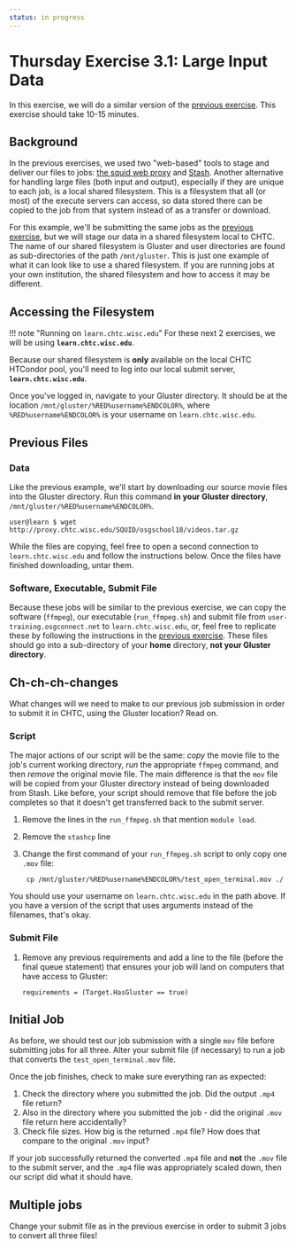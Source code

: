 ```yaml
---
status: in progress
---
```


Thursday Exercise 3.1: Large Input Data
=======================================

In this exercise, we will do a similar version of the [previous exercise](part3-ex3-stashcache-unique.md). This exercise should take 10-15 minutes.

Background
----------

In the previous exercises, we used two "web-based" tools to stage and deliver our files to jobs: [the squid web proxy](part3-ex1-blast-proxy.md)  and [Stash](part3-ex2-stashcache-shared.md). Another alternative for handling large files (both input and output), especially if they are unique to each job, is a local  shared filesystem. This is a filesystem that all (or most) of the execute servers can access, so data stored there can be copied  to the job from that system instead of as a transfer or download.

For this example, we'll be submitting the same jobs as the [previous exercise](part3-ex3-stashcache-unique.md), but we will stage our  data in a shared filesystem local to CHTC. The name of our shared filesystem is Gluster and user directories are found as sub-directories  of the path `/mnt/gluster`. This is just one example of what it can look like to use a shared filesystem. If you are running jobs at your own institution, the shared filesystem and how to access it may be different.

Accessing the Filesystem
------------------------

!!! note "Running on `learn.chtc.wisc.edu`"
    For these next 2 exercises, we will be using **`learn.chtc.wisc.edu`**.

Because our shared filesystem is **only** available on the local CHTC HTCondor pool, you'll need to log into our local submit server, **`learn.chtc.wisc.edu`**.

Once you've logged in, navigate to your Gluster directory. It should be at the location `/mnt/gluster/%RED%username%ENDCOLOR%`, where `%RED%username%ENDCOLOR%` is your username on `learn.chtc.wisc.edu`.

Previous Files
--------------

### Data

Like the previous example, we'll start by downloading our source movie files into the Gluster directory. Run this command **in your Gluster directory**, `/mnt/gluster/%RED%username%ENDCOLOR%`.

``` console
user@learn $ wget http://proxy.chtc.wisc.edu/SQUID/osgschool18/videos.tar.gz
```

While the files are copying, feel free to open a second connection to `learn.chtc.wisc.edu` and follow the instructions below. Once the files have finished downloading, untar them.

### Software, Executable, Submit File

Because these jobs will be similar to the previous exercise, we can copy the software (`ffmpeg`), our executable (`run_ffmpeg.sh`) and submit file from `user-training.osgconnect.net` to `learn.chtc.wisc.edu`, or, feel free to replicate these by following the instructions in the [previous exercise](part3-ex3-stashcache-unique.md). These files should go into a sub-directory of your **home** directory, **not your Gluster directory**.

Ch-ch-ch-changes
----------------

What changes will we need to make to our previous job submission in order to submit it in CHTC, using the Gluster location? Read on.

### Script

The major actions of our script will be the same: *copy*  the movie file to the job's current working directory, *run* the appropriate `ffmpeg` command,  and then *remove* the original movie file. The main difference is that the `mov` file will be copied from  your Gluster directory instead of being downloaded from Stash. Like before, your script should remove  that file before the job completes so that it doesn't get transferred back to the submit server.

1. Remove the lines in the `run_ffmpeg.sh` that mention `module load`.

2. Remove the `stashcp` line

3. Change the first command of your `run_ffmpeg.sh` script to only copy one `.mov` file: 

        cp /mnt/gluster/%RED%username%ENDCOLOR%/test_open_terminal.mov ./

You should use your username on `learn.chtc.wisc.edu` in the path above. If you have a version of the script that uses arguments instead of the filenames, that's okay.

### Submit File

1.  Remove any previous requirements and add a line to the file (before the final queue statement) that ensures your job will land on computers that have access to Gluster: 

        requirements = (Target.HasGluster == true)

Initial Job
-----------

As before, we should test our job submission with a single `mov` file before submitting jobs for all three. Alter your submit file (if necessary) to  run a job that converts the `test_open_terminal.mov` file.

Once the job finishes, check to make sure everything ran as expected:

1.  Check the directory where you submitted the job. Did the output `.mp4` file return?
2.  Also in the directory where you submitted the job - did the original `.mov` file return here accidentally?
3.  Check file sizes. How big is the returned `.mp4` file? How does that compare to the original `.mov` input?

If your job successfully returned the converted `.mp4` file and **not** the `.mov` file to the submit server, and the `.mp4` file was appropriately scaled down, then our script did what it should have.

Multiple jobs
-------------

Change your submit file as in the previous exercise in order to submit 3 jobs to convert all three files!


